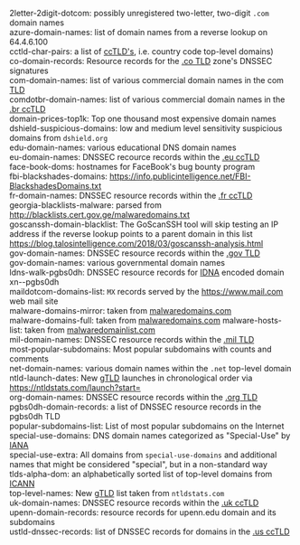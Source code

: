 2letter-2digit-dotcom: possibly unregistered two-letter, two-digit `.com` domain names  
azure-domain-names: list of domain names from a reverse lookup on 64.4.6.100  
cctld-char-pairs: a list of [ccTLD's](https://en.wikipedia.org/wiki/Country_code_top-level_domain "Country code top-level domain"), i.e. country code top-level domains)  
co-domain-records: Resource records for the [.co TLD](https://en.wikipedia.org/wiki/.co) zone's DNSSEC signatures  
com-domain-names: list of various commercial domain names in the com [TLD](https://en.wikipedia.org/wiki/Top-level_domain "Top-level domain")  
comdotbr-domain-names: list of various commercial domain names in the [.br ccTLD](https://en.wikipedia.org/wiki/.br)  
domain-prices-top1k: Top one thousand most expensive domain names  
dshield-suspicious-domains: low and medium level sensitivity suspicious domains from `dshield.org`  
edu-domain-names: various educational DNS domain names  
eu-domain-names: DNSSEC recource records within the [.eu ccTLD](https://en.wikipedia.org/wiki/.eu)    
face-book-doms: hostnames for FaceBook's bug bounty program  
fbi-blackshades-domains: <https://info.publicintelligence.net/FBI-BlackshadesDomains.txt>  
fr-domain-names: DNSSEC resource records within the [.fr ccTLD](https://en.wikipedia.org/wiki/.fr)  
georgia-blacklists-malware: parsed from <http://blacklists.cert.gov.ge/malwaredomains.txt>  
goscanssh-domain-blacklist: The GoScanSSH tool will skip testing an IP address if the reverse lookup points to a parent domain in this list <https://blog.talosintelligence.com/2018/03/goscanssh-analysis.html>  
gov-domain-names: DNSSEC resource records within the [.gov TLD](https://en.wikipedia.org/wiki/.gov)   
gov-domain-names: various governmental domain names  
ldns-walk-pgbs0dh: DNSSEC resource records for [IDNA](https://unicode.org/cldr/utility/idna.jsp "Unicode Utilities: Internationalized Domain Names (IDN)") encoded domain xn--pgbs0dh  
maildotcom-domains-list: `MX` records served by the <https://www.mail.com> web mail site  
malware-domains-mirror: taken from [malwaredomains.com](https://www.malwaredomains.com/)  
malware-domains-full: taken from [malwaredomains.com](https://www.malwaredomains.com/)
malware-hosts-list: taken from [malwaredomainlist.com](https://www.malwaredomainlist.com/)  
mil-domain-names: DNSSEC resource records within the [.mil TLD](https://en.wikipedia.org/wiki/.mil)  
most-popular-subdomains: Most popular subdomains with counts and comments  
net-domain-names: various domain names within the `.net` top-level domain  
ntld-launch-dates: New [gTLD](https://en.wikipedia.org/wiki/Generic_top-level_domain "Generic top-level domain") launches in chronological order via <https://ntldstats.com/launch?start=>  
org-domain-names: DNSSEC resource records within the [.org TLD](https://en.wikipedia.org/wiki/.org)  
pgbs0dh-domain-records: a list of DNSSEC resource records in the pgbs0dh TLD  
popular-subdomains-list: List of most popular subdomains on the Internet  
special-use-domains: DNS domain names categorized as "Special-Use" by [IANA](https://www.iana.org/)  
special-use-extra: All domains from `special-use-domains` and additional names that might be considered "special", but in a non-standard way  
tlds-alpha-dom: an alphabetically sorted list of top-level domains from [ICANN](https://www.icann.org/)  
top-level-names: New [gTLD](https://en.wikipedia.org/wiki/Generic_top-level_domain "Generic top-level domain") list taken from `ntldstats.com`  
uk-domain-names: DNSSEC resource records within the [.uk ccTLD](https://en.wikipedia.org/wiki/.uk)  
upenn-domain-records: resource records for upenn.edu domain and its subdomains  
ustld-dnssec-records: list of DNSSEC records for domains in the [.us ccTLD](https://en.wikipedia.org/wiki/.us)  
